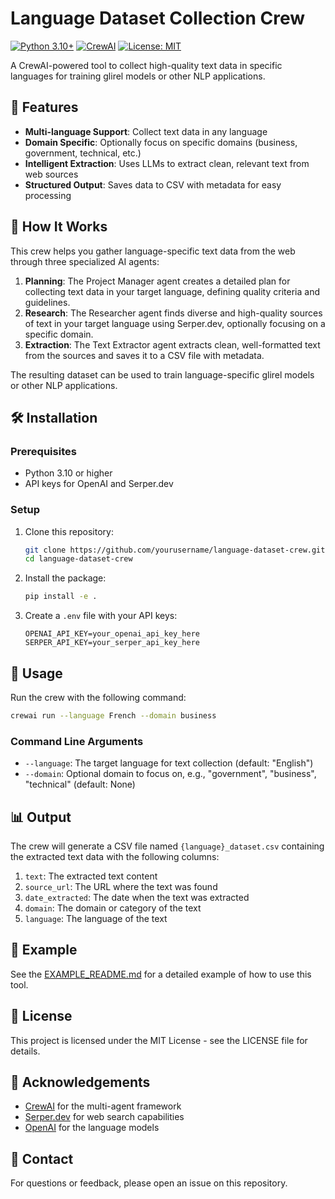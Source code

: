 # Language Dataset Collection Crew

[![Python 3.10+](https://img.shields.io/badge/python-3.10+-blue.svg)](https://www.python.org/downloads/)
[![CrewAI](https://img.shields.io/badge/CrewAI-0.102.0-green.svg)](https://crewai.com)
[![License: MIT](https://img.shields.io/badge/License-MIT-yellow.svg)](https://opensource.org/licenses/MIT)

A CrewAI-powered tool to collect high-quality text data in specific languages for training glirel models or other NLP applications.

## 🌟 Features

- **Multi-language Support**: Collect text data in any language
- **Domain Specific**: Optionally focus on specific domains (business, government, technical, etc.)
- **Intelligent Extraction**: Uses LLMs to extract clean, relevant text from web sources
- **Structured Output**: Saves data to CSV with metadata for easy processing

## 🤖 How It Works

This crew helps you gather language-specific text data from the web through three specialized AI agents:

1. **Planning**: The Project Manager agent creates a detailed plan for collecting text data in your target language, defining quality criteria and guidelines.
2. **Research**: The Researcher agent finds diverse and high-quality sources of text in your target language using Serper.dev, optionally focusing on a specific domain.
3. **Extraction**: The Text Extractor agent extracts clean, well-formatted text from the sources and saves it to a CSV file with metadata.

The resulting dataset can be used to train language-specific glirel models or other NLP applications.

## 🛠️ Installation

### Prerequisites

- Python 3.10 or higher
- API keys for OpenAI and Serper.dev

### Setup

1. Clone this repository:
   ```bash
   git clone https://github.com/yourusername/language-dataset-crew.git
   cd language-dataset-crew
   ```

2. Install the package:
   ```bash
   pip install -e .
   ```

3. Create a `.env` file with your API keys:
   ```
   OPENAI_API_KEY=your_openai_api_key_here
   SERPER_API_KEY=your_serper_api_key_here
   ```

## 🚀 Usage

Run the crew with the following command:

```bash
crewai run --language French --domain business
```

### Command Line Arguments

- `--language`: The target language for text collection (default: "English")
- `--domain`: Optional domain to focus on, e.g., "government", "business", "technical" (default: None)

## 📊 Output

The crew will generate a CSV file named `{language}_dataset.csv` containing the extracted text data with the following columns:

1. `text`: The extracted text content
2. `source_url`: The URL where the text was found
3. `date_extracted`: The date when the text was extracted
4. `domain`: The domain or category of the text
5. `language`: The language of the text

## 📝 Example

See the [EXAMPLE_README.md](EXAMPLE_README.md) for a detailed example of how to use this tool.

## 📄 License

This project is licensed under the MIT License - see the LICENSE file for details.

## 🙏 Acknowledgements

- [CrewAI](https://crewai.com) for the multi-agent framework
- [Serper.dev](https://serper.dev) for web search capabilities
- [OpenAI](https://openai.com) for the language models

## 📧 Contact

For questions or feedback, please open an issue on this repository.

